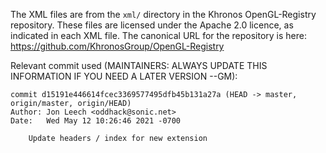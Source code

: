 The XML files are from the `xml/` directory in the Khronos OpenGL-Registry repository.
These files are licensed under the Apache 2.0 licence, as indicated in each XML file.
The canonical URL for the repository is here: <https://github.com/KhronosGroup/OpenGL-Registry>

Relevant commit used (MAINTAINERS: ALWAYS UPDATE THIS INFORMATION IF YOU NEED A LATER VERSION --GM):

    commit d15191e446614fcec3369577495dfb45b131a27a (HEAD -> master, origin/master, origin/HEAD)
    Author: Jon Leech <oddhack@sonic.net>
    Date:   Wed May 12 10:26:46 2021 -0700

        Update headers / index for new extension

